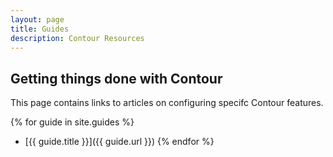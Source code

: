 ```yaml
---
layout: page
title: Guides
description: Contour Resources
---
```

## Getting things done with Contour

This page contains links to articles on configuring specifc Contour features.

{% for guide in site.guides %}
- [{{ guide.title }}]({{ guide.url }})
{% endfor %}
